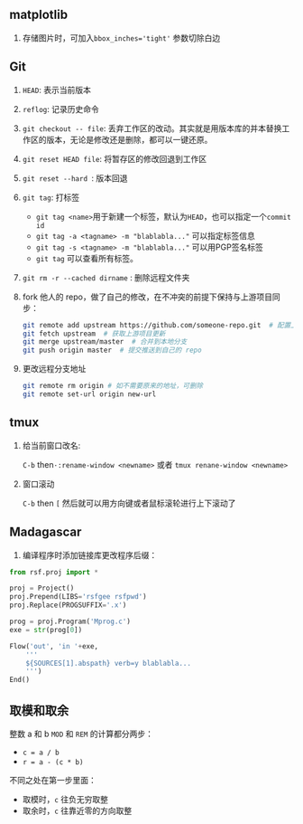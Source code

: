 
## matplotlib

1. 存储图片时，可加入`bbox_inches='tight'` 参数切除白边


## Git

1. `HEAD`: 表示当前版本

2. `reflog`: 记录历史命令

3. `git checkout -- file`: 丢弃工作区的改动。其实就是用版本库的并本替换工作区的版本，无论是修改还是删除，都可以一键还原。

4. `git reset HEAD file`: 将暂存区的修改回退到工作区

5. `git reset --hard `: 版本回退

6. `git tag`: 打标签
    - `git tag <name>`用于新建一个标签，默认为`HEAD`，也可以指定一个`commit id`
    - `git tag -a <tagname> -m "blablabla..."` 可以指定标签信息
    - `git tag -s <tagname> -m "blablabla..."` 可以用PGP签名标签
    - `git tag` 可以查看所有标签。

7. `git rm -r --cached dirname` : 删除远程文件夹

8. fork 他人的 repo，做了自己的修改，在不冲突的前提下保持与上游项目同步：

    ````Bash
    git remote add upstream https://github.com/someone-repo.git  # 配置上游项目地址
    git fetch upstream  # 获取上游项目更新
    git merge upstream/master  # 合并到本地分支
    git push origin master  # 提交推送到自己的 repo
    ````

9. 更改远程分支地址

    ``` bash
    git remote rm origin # 如不需要原来的地址，可删除
    git remote set-url origin new-url
    ```


## tmux

1. 给当前窗口改名:

    `C-b` then`·:rename-window <newname>` 或者 `tmux renane-window <newname>`

2. 窗口滚动

    `C-b` then `[`  然后就可以用方向键或者鼠标滚轮进行上下滚动了


## Madagascar

1. 编译程序时添加链接库更改程序后缀：
``` python
from rsf.proj import *

proj = Project()
proj.Prepend(LIBS='rsfgee rsfpwd')
proj.Replace(PROGSUFFIX='.x')

prog = proj.Program('Mprog.c')
exe = str(prog[0])

Flow('out', 'in '+exe,
    '''
    ${SOURCES[1].abspath} verb=y blablabla...
    ''')
End()
```

## 取模和取余

整数 a 和 b
`MOD` 和 `REM` 的计算都分两步：

* `c = a / b`
* `r = a - (c * b)`

不同之处在第一步里面：

- 取模时，`c` 往负无穷取整
- 取余时，`c` 往靠近零的方向取整
